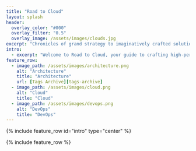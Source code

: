 ```yaml
---
title: "Road to Cloud"
layout: splash
header:
  overlay_color: "#000"
  overlay_filter: "0.5"
  overlay_image: /assets/images/clouds.jpg
excerpt: "Chronicles of grand strategy to imaginatively crafted solutions with creative implementations!"
intro: 
  - excerpt: "Welcome to Road to Cloud, your guide to crafting high-performance, cost-effective, and resilient solutions for your enterprise journey."
feature_row:
  - image_path: /assets/images/architecture.png
    alt: "Architecture"
    title: "Architecture"
    url: [Tags Archive][tags-archive]
  - image_path: /assets/images/cloud.png
    alt: "Cloud"
    title: "Cloud"
  - image_path: /assets/images/devops.png
    alt: "DevOps"
    title: "DevOps"
---
```


{% include feature_row id="intro" type="center" %}

{% include feature_row %}
